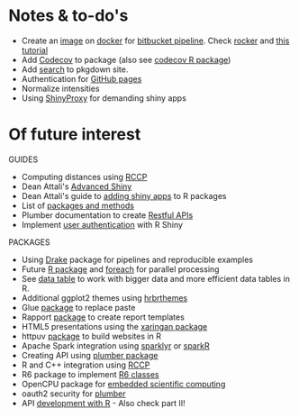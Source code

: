 # Notes & to-do's

* Create an [image](https://docs.docker.com/engine/reference/commandline/images/) on [docker](https://docs.docker.com) for [bitbucket pipeline](https://bitbucket.org/gija/fintxtutils/addon/pipelines/home). Check [rocker](https://github.com/rocker-org/rocker) and [this tutorial](https://towardsdatascience.com/creating-sandbox-environments-for-r-with-docker-def54e3491a3)
* Add [Codecov](https://codecov.io/bb) to package (also see [codecov R package](https://github.com/codecov/example-r))
* Add [search](http://pkgdown.r-lib.org/articles/pkgdown.html#add-docsearch-parameters-to-your-site-configuration-file-) to pkgdown site.
* Authentication for [GitHub pages](https://github.com/benbalter/jekyll-auth)
* Normalize intensities
* Using [ShinyProxy](https://www.shinyproxy.io) for demanding shiny apps

# Of future interest

GUIDES

* Computing distances using [RCCP](https://stackoverflow.com/questions/30944701/clustering-a-large-very-sparse-binary-matrix-in-r)
* Dean Attali's [Advanced Shiny](https://github.com/daattali/advanced-shiny)
* Dean Attali's guide to [adding shiny apps](https://deanattali.com/2015/04/21/r-package-shiny-app/) to R packages
* List of [packages and methods](https://awesome-r.com)
* Plumber documentation to create [Restful APIs](https://www.rplumber.io/docs/index.html)
* Implement [user authentication](https://gist.github.com/trestletech/9793754) with R Shiny

PACKAGES

* Using [Drake](https://github.com/ropensci/drake/blob/master/vignettes/parallelism.Rmd) package for pipelines and reproducible examples
* Future [R package](https://github.com/HenrikBengtsson/future) and [foreach](https://cran.r-project.org/web/packages/foreach/index.html) for parallel processing
* See [data table](https://github.com/Rdatatable/data.table/wiki) to work with bigger data and more efficient data tables in R.
* Additional ggplot2 themes using [hrbrthemes](https://github.com/hrbrmstr/hrbrthemes)
* Glue [package](https://github.com/tidyverse/glue) to replace paste
* Rapport [package](http://rapport-package.info/#intro) to create report templates
* HTML5 presentations using the [xaringan package](https://github.com/yihui/xaringan)
* httpuv [package](https://github.com/rstudio/httpuv) to build websites in R
* Apache Spark integration using [sparklyr](https://github.com/rstudio/sparklyr) or [sparkR](https://github.com/apache/spark)
* Creating API using [plumber package](https://github.com/trestletech/plumber)
* R and C++ integration using [RCCP](http://rcpp.org)
* R6 package to implement [R6 classes](https://cloud.r-project.org/web/packages/R6/vignettes/Introduction.html)
* OpenCPU package for [embedded scientific computing](https://www.opencpu.org/apps.html)
* oauth2 security for [plumber](https://github.com/edgararuiz/plumber_oauth2)
* API [development with R](http://jaehyeon-kim.github.io/2017/11/API-Development-with-R-Part-I.html) - Also check part II!
